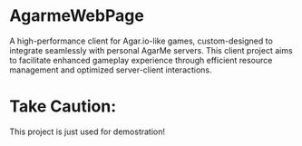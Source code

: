 # AgarmeWebPage
A high-performance client for Agar.io-like games, custom-designed to integrate seamlessly with personal AgarMe servers. This client project aims to facilitate enhanced gameplay experience through efficient resource management and optimized server-client interactions.


# Take Caution:
This project is just used for demostration!
